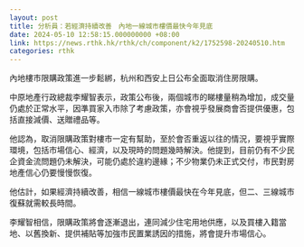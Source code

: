 ```yaml
---
layout: post
title: 分析員：若經濟持續改善　內地一線城市樓價最快今年見底
date: 2024-05-10 12:58:15.000000000 +08:00
link: https://news.rthk.hk/rthk/ch/component/k2/1752598-20240510.htm
categories: rthk
---
```


內地樓市限購政策進一步鬆綁，杭州和西安上日公布全面取消住房限購。

中原地產行政總裁李耀智表示，政策公布後，兩個城市的睇樓量稍為增加，成交量仍處於正常水平，因準買家入市除了考慮政策，亦會視乎發展商會否提供優惠，包括直接減價、送贈禮品等。

他認為，取消限購政策對樓市一定有幫助，至於會否重返以往的情況，要視乎實際環境，包括市場信心、經濟，以及現時的問題幾時解決。他提到，目前仍有不少民企資金流問題仍未解決，可能仍處於違約邊緣；不少物業仍未正式交付，市民對房地產信心仍要慢慢恢復。

他估計，如果經濟持續改善，相信一線城市樓價最快在今年見底，但二、三線城市復蘇就需較長時間。

李耀智相信，限購政策將會逐漸退出，連同減少住宅用地供應，以及買樓入籍當地、以舊換新、提供補貼等加強市民置業誘因的措施，將會提升市場信心。
